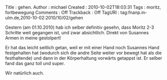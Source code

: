 Title     : gehen.
Author    : michael
Created   : 2010-10-02T18:03:31
Tags      : moritz, fortbewegung
Comments  : Off
Trackback : Off
TagURI    : tag:fnanp.in-ulm.de,2010-10-02:2010/10/02/gehen

Gestern (am 01.10.2010) hab ich selber definitiv gesehn, dass Moritz 2-3
Schritte weit gegangen ist, und zwar absichtlich. Direkt von Susannes Armen
in meine gestolpert!

Er hat das leicht seitlich getan, weil er mit einer Hand noch Susannes Hand
festgehalten hat (wodurch sich die andre Seite weiter vor bewegt hat als die
festhaltende) und dann in der Körperhaltung vorwärts getappst ist. Er selber
fand das ganz toll und super.

Wir natürlich auch.
